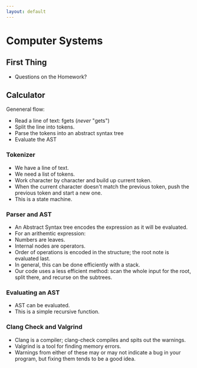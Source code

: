 ```yaml
---
layout: default
---
```


# Computer Systems

## First Thing

 - Questions on the Homework?

## Calculator

Geneneral flow:

 - Read a line of text: fgets (*never* "gets")
 - Split the line into tokens.
 - Parse the tokens into an abstract syntax tree
 - Evaluate the AST

### Tokenizer

 - We have a line of text.
 - We need a list of tokens.
 - Work character by character and build up current token.
 - When the current character doesn't match the previous token,
   push the previous token and start a new one.
 - This is a state machine.

### Parser and AST

 - An Abstract Syntax tree encodes the expression as it will be evaluated.
 - For an arithemtic expression:
 - Numbers are leaves.
 - Internal nodes are operators.
 - Order of operations is encoded in the structure; the root note is evaluated
   last.
 - In general, this can be done efficiently with a stack.
 - Our code uses a less efficient method: scan the whole input for the root,
   split there, and recurse on the subtrees.

### Evaluating an AST

 - AST can be evaluated.
 - This is a simple recursive function.

### Clang Check and Valgrind

 - Clang is a compiler; clang-check compiles and spits out the warnings.
 - Valgrind is a tool for finding memory errors.
 - Warnings from either of these may or may not indicate a bug in your
   program, but fixing them tends to be a good idea.
